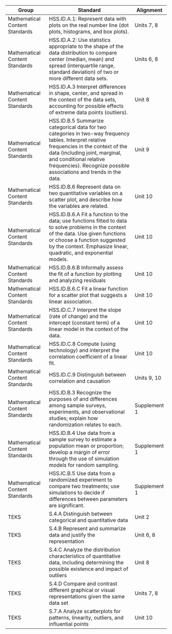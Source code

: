 | Group                          | Standard                                                                                                                                                                                                                                                                       | Alignment    |
|--------------------------------|--------------------------------------------------------------------------------------------------------------------------------------------------------------------------------------------------------------------------------------------------------------------------------|--------------|
| Mathematical Content Standards | HSS.ID.A.1:    Represent data with plots on the real number line  (dot plots, histograms, and box plots).                                                                                                                                                                      | Units 7, 8   |
| Mathematical Content Standards | HSS.ID.A.2:  Use statistics appropriate to the shape of the data distribution to  compare center (median, mean) and  spread (interquartile range, standard deviation)  of two or more different data sets.                                                                     | Units 6, 8   |
| Mathematical Content Standards | HSS.ID.A.3  Interpret differences in shape, center, and spread in the context  of the data sets, accounting for possible effects of  extreme data points (outliers).                                                                                                           | Unit 8       |
| Mathematical Content Standards | HSS.ID.B.5  Summarize categorical data for two categories in two-way frequency tables.  Interpret relative frequencies in the context of the data  (including joint, marginal, and conditional relative frequencies).  Recognize possible associations and trends in the data. | Unit 9       |
| Mathematical Content Standards | HSS.ID.B.6  Represent data on two quantitative variables on a scatter plot,  and describe how the variables are related.                                                                                                                                                       | Unit 10      |
| Mathematical Content Standards | HSS.ID.B.6.A Fit a function to the data; use functions fitted to data to solve problems  in the context of the data. Use given functions or choose a function  suggested by the context. Emphasize linear, quadratic, and exponential models.                                  | Unit 10      |
| Mathematical Content Standards | HSS.ID.B.6.B Informally assess the fit of a function by plotting and analyzing residuals                                                                                                                                                                                       | Unit 10      |
| Mathematical Content Standards | HSS.ID.B.6.C Fit a linear function for a scatter plot that suggests a linear association.                                                                                                                                                                                      | Unit 10      |
| Mathematical Content Standards | HSS.ID.C.7  Interpret the slope (rate of change) and the intercept (constant term)  of a linear model in the context of the data.                                                                                                                                              | Unit 10      |
| Mathematical Content Standards | HSS.ID.C.8 Compute (using technology) and interpret the correlation coefficient  of a linear fit.                                                                                                                                                                              | Unit 10      |
| Mathematical Content Standards | HSS.ID.C.9 Distinguish between correlation and causation                                                                                                                                                                                                                       | Units 9, 10  |
| Mathematical Content Standards | HSS.ID.B.3 Recognize the purposes of and differences among sample surveys,  experiments, and observational studies; explain how randomization relates to each.                                                                                                                 | Supplement 1 |
| Mathematical Content Standards | HSS.ID.B.4 Use data from a sample survey to estimate a population mean or proportion;  develop a margin of error through the use of simulation models for random sampling.                                                                                                     | Supplement 1 |
| Mathematical Content Standards | HSS.IC.B.5  Use data from a randomized experiment to compare two treatments;  use simulations to decide if differences between parameters are significant.                                                                                                                     | Supplement 1 |
| TEKS                           | S.4.A  Distinguish between categorical and quantitative data                                                                                                                                                                                                                   | Unit 2       |
| TEKS                           | S.4.B  Represent and summarize data and justify the representation                                                                                                                                                                                                             | Unit 6, 8    |
| TEKS                           | S.4.C  Analyze the distribution characteristics of quantitative data,  including determining the possible existence and impact of outliers                                                                                                                                     | Unit 8       |
| TEKS                           | S.4.D  Compare and contrast different graphical or visual  representations given the same data set                                                                                                                                                                             | Units 7, 8   |
| TEKS                           | S.7.A  Analyze scatterplots for patterns, linearity, outliers, and influential points                                                                                                                                                                                          | Unit 10      |

